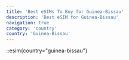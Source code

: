 ```yaml
---
title: 'Best eSIMs To Buy for Guinea-Bissau'
description: 'Best eSIM for Guinea-Bissau'
navigation: true
category: 'country'
country: 'Guinea-Bissau'
---
```


::esim{country="guinea-bissau"}
